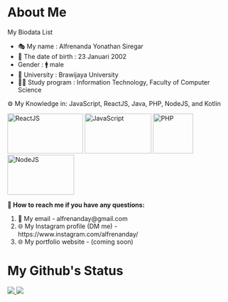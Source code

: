 <h1>About Me</h1>

<div id = "introduce-myself">
  <p> My Biodata List </p>
  <ul>
    <li> 🎭 My name : Alfrenanda Yonathan Siregar</li>
    <li> 🎂 The date of birth : 23 Januari 2002 </li>
    <li> Gender : 🚹 male </li>
    <li> 🏫 University : Brawijaya University </li>
    <li> 👨‍🎓 Study program : Information Technology, Faculty of Computer Science </li>
  </ul>
  <p> ⚙ My Knowledge in: JavaScript, ReactJS, Java, PHP, NodeJS, and Kotlin</p>
  <img src = "https://glints.com/id/lowongan/wp-content/uploads/2020/10/logo-reactjs.jpg" title="ReactJS" width="170" height="90">
  <img src = "https://blog.logrocket.com/wp-content/uploads/2021/03/javascript-php-developers.png" title = "JavaScript" width="150" height="90">
  <img src = "https://upload.wikimedia.org/wikipedia/commons/2/27/PHP-logo.svg" title = "PHP" width="90" height="90">
  <img src = "https://i1.wp.com/ngodingsantai.com/wp-content/uploads/2017/10/nodejs-new-pantone-black.png?fit=1200%2C735&ssl=1" title = "NodeJS" width="150" height="90">
<div>

<div id = "contact-me">
  <p style = "font-weight: bold">
    🔗 How to reach me if you have any questions:
  </p>
  <ol>
    <li> 📧 My email - alfrenanday@gmail.com </li>
    <li> 🌐 My Instagram profile (DM me) - https://www.instagram.com/alfrenanday/ </li>
    <li> 🌐 My portfolio website - (coming soon) </li>
  </ol>
</div>

 <h1>My Github's Status</h1>
<a href = "https://github.com/anuraghazra/github-readme-stats">
  <img src = "https://github-readme-stats.vercel.app/api?username=yonathansiregar&show_icons=true&theme=tokyonight&line_height=40px" />
</a>

<a href = "https://github.com/anuraghazra/github-readme-stats">
  <img src = "https://github-readme-stats.vercel.app/api/top-langs/?username=yonathansiregar&langs_count=5&theme=tokyonight" />
</a>
